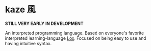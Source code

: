 # kaze 風

**STILL VERY EARLY IN DEVELOPMENT**

An interpreted programming language. Based on everyone's favorite interpreted learning-language [Lox](https://www.craftinginterpreters.com). Focused on being easy to use and having intuitive syntax.